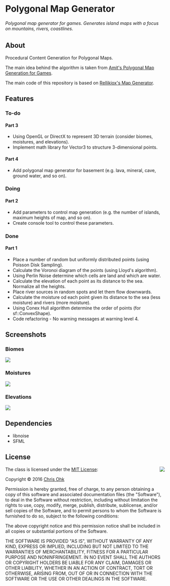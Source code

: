 # Polygonal Map Generator

###### Polygonal map generator for games. Generates island maps with a focus on mountains, rivers, coastlines.

## About

Procedural Content Generation for Polygonal Maps.

The main idea behind the algorithm is taken from [Amit's Polygonal Map Generation for Games](http://www-cs-students.stanford.edu/~amitp/game-programming/polygon-map-generation/).

The main code of this repository is based on [Rellikiox's Map Generator](https://github.com/Rellikiox/MapGenerator).

## Features

### To-do

#### Part 3

* Using OpenGL or DirectX to represent 3D terrain (consider biomes, moistures, and elevations).
* Implement math library for Vector3 to structure 3-dimensional points.

#### Part 4

* Add polygonal map generator for basement (e.g. lava, mineral, cave, ground water, and so on).

### Doing

#### Part 2

* Add parameters to control map generation (e.g. the number of islands, maximum heights of map, and so on).
* Create console tool to control these parameters.

### Done

#### Part 1

* Place a number of random but uniformly distributed points (using Poisson Disk Sampling).
* Calculate the Voronoi diagram of the points (using Lloyd's algorithm).
* Using Perlin Noise determine which cells are land and which are water.
* Calculate the elevation of each point as its distance to the sea. Normalize all the heights.
* Place river sources in random spots and let them flow downwards.
* Calculate the moisture od each point given its distance to the sea (less moisture) and rivers (more moisture).
* Using Conex Hull algorithm determine the order of points (for sf::ConvexShape).
* Code refactoring - No warning messages at warning level 4.

## Screenshots

### Biomes

<img src="https://github.com/utilForever/PolyMapGenerator/blob/master/Screenshots/Biome%20-%20Version%201.jpg"/>

### Moistures

<img src="https://github.com/utilForever/PolyMapGenerator/blob/master/Screenshots/Moisture%20-%20Version%201.jpg"/>

### Elevations

<img src="https://github.com/utilForever/PolyMapGenerator/blob/master/Screenshots/Elevation%20-%20Version%201.jpg"/>

## Dependencies

* libnoise
* SFML

## License

<img align="right" src="http://opensource.org/trademarks/opensource/OSI-Approved-License-100x137.png">

The class is licensed under the [MIT License](http://opensource.org/licenses/MIT):

Copyright &copy; 2016 [Chris Ohk](http://www.github.com/utiLForever)

Permission is hereby granted, free of charge, to any person obtaining a copy of this software and associated documentation files (the "Software"), to deal in the Software without restriction, including without limitation the rights to use, copy, modify, merge, publish, distribute, sublicense, and/or sell copies of the Software, and to permit persons to whom the Software is furnished to do so, subject to the following conditions:

The above copyright notice and this permission notice shall be included in all copies or substantial portions of the Software.

THE SOFTWARE IS PROVIDED "AS IS", WITHOUT WARRANTY OF ANY KIND, EXPRESS OR IMPLIED, INCLUDING BUT NOT LIMITED TO THE WARRANTIES OF MERCHANTABILITY, FITNESS FOR A PARTICULAR PURPOSE AND NONINFRINGEMENT. IN NO EVENT SHALL THE AUTHORS OR COPYRIGHT HOLDERS BE LIABLE FOR ANY CLAIM, DAMAGES OR OTHER LIABILITY, WHETHER IN AN ACTION OF CONTRACT, TORT OR OTHERWISE, ARISING FROM, OUT OF OR IN CONNECTION WITH THE SOFTWARE OR THE USE OR OTHER DEALINGS IN THE SOFTWARE.